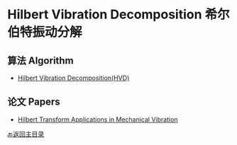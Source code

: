 # Hilbert Vibration Decomposition 希尔伯特振动分解

## 算法 Algorithm
* [Hilbert Vibration Decomposition(HVD)](https://ht.net.technion.ac.il/)

## 论文 Papers 

- [Hilbert Transform Applications in Mechanical Vibration](https://www.wiley.com/en-gb/Hilbert+Transform+Applications+in+Mechanical+Vibration-p-9780470978276)

[:back:返回主目录](../README.md)
